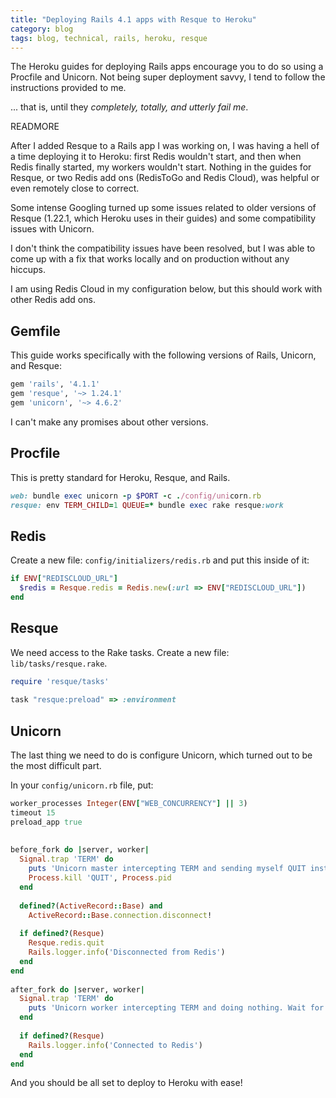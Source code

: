 ```yaml
---
title: "Deploying Rails 4.1 apps with Resque to Heroku"
category: blog
tags: blog, technical, rails, heroku, resque
---
```


The Heroku guides for deploying Rails apps encourage you to do so using a Procfile and Unicorn. Not being super deployment savvy, I tend to follow the instructions provided to me.

... that is, until they *completely, totally, and utterly fail me*.

READMORE

After I added Resque to a Rails app I was working on, I was having a hell of a time deploying it to Heroku: first Redis wouldn't start, and then when Redis finally started, my workers wouldn't start. Nothing in the guides for Resque, or two Redis add ons (RedisToGo and Redis Cloud), was helpful or even remotely close to correct.

Some intense Googling turned up some issues related to older versions of Resque (1.22.1, which Heroku uses in their guides) and some compatibility issues with Unicorn.

I don't think the compatibility issues have been resolved, but I was able to come up with a fix that works locally and on production without any hiccups.

I am using Redis Cloud in my configuration below, but this should work with other Redis add ons.

## Gemfile

This guide works specifically with the following versions of Rails, Unicorn, and Resque:

```ruby
gem 'rails', '4.1.1'
gem 'resque', '~> 1.24.1'
gem 'unicorn', '~> 4.6.2'
```

I can't make any promises about other versions.

## Procfile

This is pretty standard for Heroku, Resque, and Rails.

```ruby
web: bundle exec unicorn -p $PORT -c ./config/unicorn.rb
resque: env TERM_CHILD=1 QUEUE=* bundle exec rake resque:work
```

## Redis

Create a new file: `config/initializers/redis.rb` and put this inside of it:

```ruby
if ENV["REDISCLOUD_URL"]
  $redis = Resque.redis = Redis.new(:url => ENV["REDISCLOUD_URL"])
end
```

## Resque

We need access to the Rake tasks. Create a new file: `lib/tasks/resque.rake`.

```ruby
require 'resque/tasks'
 
task "resque:preload" => :environment
```

## Unicorn

The last thing we need to do is configure Unicorn, which turned out to be the most difficult part.

In your `config/unicorn.rb` file, put:

```ruby
worker_processes Integer(ENV["WEB_CONCURRENCY"] || 3)
timeout 15
preload_app true
 
 
before_fork do |server, worker|
  Signal.trap 'TERM' do
    puts 'Unicorn master intercepting TERM and sending myself QUIT instead'
    Process.kill 'QUIT', Process.pid
  end
 
  defined?(ActiveRecord::Base) and
    ActiveRecord::Base.connection.disconnect!
 
  if defined?(Resque)
    Resque.redis.quit
    Rails.logger.info('Disconnected from Redis')
  end
end
 
after_fork do |server, worker|
  Signal.trap 'TERM' do
    puts 'Unicorn worker intercepting TERM and doing nothing. Wait for master to send QUIT'
  end
 
  if defined?(Resque)
    Rails.logger.info('Connected to Redis')
  end
end
```

And you should be all set to deploy to Heroku with ease!